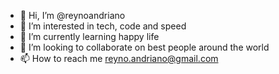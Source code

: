 - 👋 Hi, I’m @reynoandriano
- 👀 I’m interested in tech, code and speed
- 🌱 I’m currently learning happy life
- 💞️ I’m looking to collaborate on best people around the world
- 📫 How to reach me reyno.andriano@gmail.com

<!---
reynoandriano/reynoandriano is a ✨ special ✨ repository because its `README.md` (this file) appears on your GitHub profile.
You can click the Preview link to take a look at your changes.
--->
